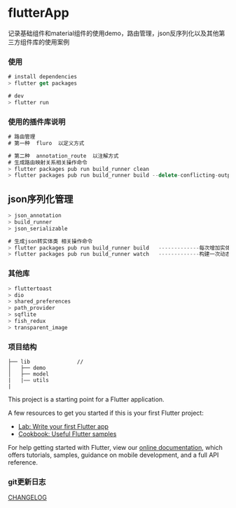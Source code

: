 # flutterApp

记录基础组件和material组件的使用demo，路由管理，json反序列化以及其他第三方组件库的使用案例

### 使用
```js
# install dependencies
> flutter get packages

# dev
> flutter run

```

### 使用的插件库说明
```js
# 路由管理 
# 第一种  fluro  以定义方式

# 第二种  annotation_route  以注解方式
# 生成路由映射关系相关操作命令
> flutter packages pub run build_runner clean
> flutter packages pub run build_runner build --delete-conflicting-outputs
```

## json序列化管理
```js
> json_annotation
> build_runner
> json_serializable

# 生成json转实体类 相关操作命令
> flutter packages pub run build_runner build   -------------每次增加实体类需要手动构建一次
> flutter packages pub run build_runner watch   -------------构建一次动态监听
```

### 其他库
```js
> fluttertoast
> dio
> shared_preferences
> path_provider
> sqflite
> fish_redux
> transparent_image
```

### 项目结构
```
├── lib               // 
│   ├── demo
│   ├── model
|   |—— utils
|
```


This project is a starting point for a Flutter application.

A few resources to get you started if this is your first Flutter project:

- [Lab: Write your first Flutter app](https://flutter.io/docs/get-started/codelab)
- [Cookbook: Useful Flutter samples](https://flutter.io/docs/cookbook)

For help getting started with Flutter, view our 
[online documentation](https://flutter.io/docs), which offers tutorials, 
samples, guidance on mobile development, and a full API reference.

### git更新日志
[CHANGELOG](./CHANGELOG.md)
